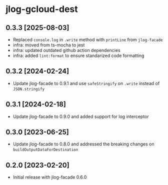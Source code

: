 # jlog-gcloud-dest

## 0.3.3 [2025-08-03]

* Replaced `console.log` in `.write` method with `printLine` from `jlog-facade`
* infra: moved from ts-mocha to jest
* infra: updated outdated github action dependencies
* infra: added `lint:format` to ensure standarized code formatting

## 0.3.2 [2024-02-24]

* Update jlog-facade to 0.9.1 and use `safeStringify` on `.write` instead of `JSON.stringify`

## 0.3.1 [2024-02-18]

* Update jlog-facade to 0.9.0 and added support for log interceptor

## 0.3.0 [2023-06-25]

* Update jlog-facade to 0.8.0 and addressed the breaking changes on `buildOutputDataForDestination`

## 0.2.0 [2023-02-20]

* Initial release with jlog-facade 0.6.0
